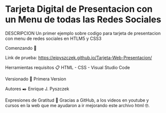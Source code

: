 # Tarjeta Digital de Presentacion con un Menu de todas las Redes Sociales

DESCRIPCION
Un primer ejemplo sobre codigo para tarjeta de presentacion con menu de redes sociales en HTLM5 y CSS3

Comenzando 🚀

Link de prueba: https://ejpyszczek.github.io/Tarjeta-Web-Presentacion/

Herramientas requisitos 📋 HTML - CSS - Visual Studio Code

Versionado 📌 Primera Version

Autores ✒️ Enrique J. Pyszczek

Expresiones de Gratitud 🎁 Gracias a GitHub, a los videos en youtube y cursos en la web que me ayudaron a ir mejorando este archivo html 🤓.
